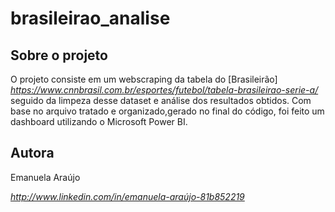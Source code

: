 # brasileirao_analise

## Sobre o projeto

O projeto consiste em um webscraping da tabela do [Brasileirão] *https://www.cnnbrasil.com.br/esportes/futebol/tabela-brasileirao-serie-a/* 
seguido da limpeza desse dataset e análise dos resultados obtidos. Com base no arquivo tratado e organizado,gerado no final do código, foi feito um dashboard utilizando o Microsoft Power BI.

## Autora
Emanuela Araújo

*http://www.linkedin.com/in/emanuela-araújo-81b852219*
